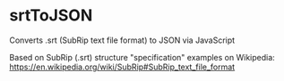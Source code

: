 # srtToJSON
Converts .srt (SubRip text file format) to JSON via JavaScript

Based on SubRip (.srt) structure "specification" examples on Wikipedia: https://en.wikipedia.org/wiki/SubRip#SubRip_text_file_format

